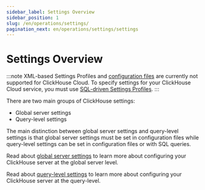 ```yaml
---
sidebar_label: Settings Overview
sidebar_position: 1
slug: /en/operations/settings/
pagination_next: en/operations/settings/settings
---
```


# Settings Overview

:::note
XML-based Settings Profiles and [configuration files](https://clickhouse.com/docs/en/operations/configuration-files) are currently not supported for ClickHouse Cloud. To specify settings for your ClickHouse Cloud service, you must use [SQL-driven Settings Profiles](https://clickhouse.com/docs/en/operations/access-rights#settings-profiles-management).
:::

There are two main groups of ClickHouse settings:

- Global server settings
- Query-level settings

The main distinction between global server settings and query-level settings is that
global server settings must be set in configuration files while query-level settings
can be set in configuration files or with SQL queries.

Read about [global server settings](/docs/en/operations/server-configuration-parameters/settings.md) to learn more about configuring your ClickHouse server at the global server level.

Read about [query-level settings](/docs/en/operations/settings/settings-query-level.md) to learn more about configuring your ClickHouse server at the query-level.

